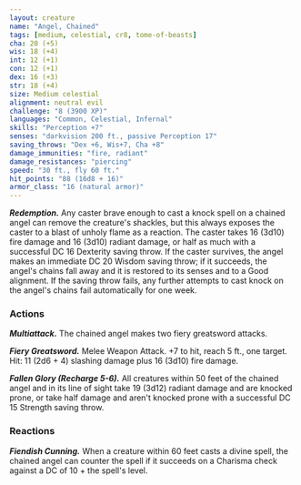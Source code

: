 ```yaml
---
layout: creature
name: "Angel, Chained"
tags: [medium, celestial, cr8, tome-of-beasts]
cha: 20 (+5)
wis: 18 (+4)
int: 12 (+1)
con: 12 (+1)
dex: 16 (+3)
str: 18 (+4)
size: Medium celestial
alignment: neutral evil
challenge: "8 (3900 XP)"
languages: "Common, Celestial, Infernal"
skills: "Perception +7"
senses: "darkvision 200 ft., passive Perception 17"
saving_throws: "Dex +6, Wis+7, Cha +8"
damage_immunities: "fire, radiant"
damage_resistances: "piercing"
speed: "30 ft., fly 60 ft."
hit_points: "88 (16d8 + 16)"
armor_class: "16 (natural armor)"
---
```


***Redemption.*** Any caster brave enough to cast a knock spell on a chained angel can remove the creature's shackles, but this always exposes the caster to a blast of unholy flame as a reaction. The caster takes 16 (3d10) fire damage and 16 (3d10) radiant damage, or half as much with a successful DC 16 Dexterity saving throw. If the caster survives, the angel makes an immediate DC 20 Wisdom saving throw; if it succeeds, the angel's chains fall away and it is restored to its senses and to a Good alignment. If the saving throw fails, any further attempts to cast knock on the angel's chains fail automatically for one week.

### Actions

***Multiattack.*** The chained angel makes two fiery greatsword attacks.

***Fiery Greatsword.*** Melee Weapon Attack. +7 to hit, reach 5 ft., one target. Hit: 11 (2d6 + 4) slashing damage plus 16 (3d10) fire damage.

***Fallen Glory (Recharge 5-6).*** All creatures within 50 feet of the chained angel and in its line of sight take 19 (3d12) radiant damage and are knocked prone, or take half damage and aren't knocked prone with a successful DC 15 Strength saving throw.

### Reactions

***Fiendish Cunning.*** When a creature within 60 feet casts a divine spell, the chained angel can counter the spell if it succeeds on a Charisma check against a DC of 10 + the spell's level.

